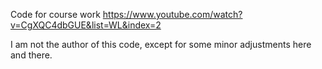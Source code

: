 Code for course work https://www.youtube.com/watch?v=CgXQC4dbGUE&list=WL&index=2

I am not the author of this code, except for some minor adjustments here and there.